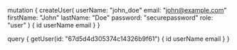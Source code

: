 mutation {
  createUser(
    userName: "john_doe"
    email: "john@example.com"
    firstName: "John"
    lastName: "Doe"
    password: "securepassword"
    role: "user"
  ) {
    id
    userName
    email
  }
}


query {
  getUser(id: "67d5d4d305374c14326b9f61") {
    id
    userName
    email
  }
}